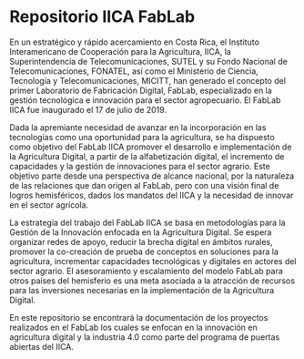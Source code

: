 # **Repositorio IICA FabLab**
En un estratégico y rápido acercamiento en Costa Rica, el Instituto Interamericano de Cooperación para la Agricultura, IICA, la Superintendencia de Telecomunicaciones, SUTEL y su Fondo Nacional de Telecomunicaciones, FONATEL, así como el Ministerio de Ciencia, Tecnología y Telecomunicaciones, MICITT, han generado el concepto del primer Laboratorio de Fabricación Digital, FabLab, especializado en la gestión tecnológica e innovación para el sector agropecuario. El FabLab IICA fue inaugurado el 17 de julio de 2019.

Dada la apremiante necesidad de avanzar en la incorporación en las tecnologías como una oportunidad para la agricultura, se ha dispuesto como objetivo del FabLab IICA promover el desarrollo e implementación de la Agricultura Digital, a partir de la alfabetización digital, el incremento de capacidades y la gestión de innovaciones para el sector agrario. Este objetivo parte desde una perspectiva de alcance nacional, por la naturaleza de las relaciones que dan origen al FabLab, pero con una visión final de logros hemisféricos, dados los mandatos del IICA y la necesidad de innovar en el sector agrícola.

La estrategia del trabajo del FabLab IICA se basa en metodologías para la Gestión de la Innovación enfocada en la Agricultura Digital. Se espera organizar redes de apoyo, reducir la brecha digital en ámbitos rurales, promover la co-creación de prueba de conceptos en soluciones para la agricultura, incrementar capacidades tecnológicas y digitales en actores del sector agrario. El asesoramiento y escalamiento del modelo FabLab para otros países del hemisferio es una meta asociada a la atracción de recursos para las inversiones necesarias en la implementación de la Agricultura Digital.

En este repositorio se encontrará la documentación de los proyectos realizados en el FabLab los cuales se enfocan en la innovación en agricultura digital y la industria 4.0 como parte del programa de puertas abiertas del IICA.
